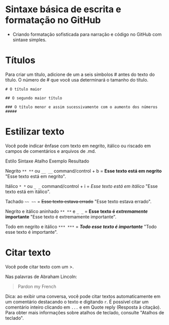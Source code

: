 # Sintaxe básica de escrita e formatação no GitHub

* Criando formatação sofisticada para narração e código no GitHub com sintaxe simples.

# Títulos

Para criar um título, adicione de um a seis símbolos # antes do texto do título. O número de # que você usa determinará o tamanho do título.

`# O título maior`

`## O segundo maior título`

`### O título menor e assim sucessivamente com o aumento dos números #####`

# Estilizar texto

Você pode indicar ênfase com texto em negrito, itálico ou riscado em campos de comentários e arquivos de .md.

Estilo	Sintaxe	Atalho	Exemplo	Resultado

Negrito	`** **` ou `__ __`	command/control + b =	**Esse texto está em negrito** "Esse texto está em negrito".

Itálico	`* *` ou `_ _`	command/control + i	= *Esse texto está em itálico*	"Esse texto está em itálico".

Tachado	`~~ ~~`	= ~~Esse texto estava errado~~	"Esse texto estava errado".

Negrito e itálico aninhado	`** **` e `_ _` = **Esse texto é _extremamente_ importante** "Esse texto é extremamente importante".

Todo em negrito e itálico	`*** ***` = ***Todo esse texto é importante***	"Todo esse texto é importante".

# Citar texto

Você pode citar texto com um >.

Nas palavras de Abraham Lincoln:

> Pardon my French

Dica: ao exibir uma conversa, você pode citar textos automaticamente em um comentário destacando o texto e digitando `r`. É possível citar um comentário inteiro clicando em `...` e em Quote reply (Resposta à citação). Para obter mais informações sobre atalhos de teclado, consulte "Atalhos de teclado".